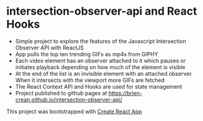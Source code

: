 # intersection-observer-api and React Hooks

- Simple project to explore the features of the Javascript Intersection Observer API with ReactJS
- App pulls the top ten trending GIFs as mp4s from GIPHY
- Each video element has an observer attached to it which pauses or initiates playback depending on how much of the element is visible
- At the end of the list is an invisible element with an attached observer. When it intersects with the viewport more GIFs are fetched
- The React Context API and Hooks are used for state management
- Project published to github pages at https://brien-crean.github.io/intersection-observer-api/

This project was bootstrapped with [Create React App](https://github.com/facebook/create-react-app)

